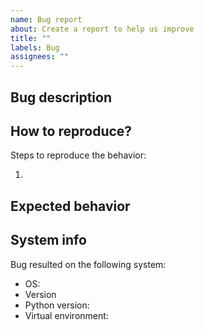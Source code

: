 ```yaml
---
name: Bug report
about: Create a report to help us improve
title: ""
labels: Bug
assignees: ""
---
```


## Bug description

<!-- A clear and concise description of what the bug is. -->

<!-- If applicable, add a log or screenshot to help explain your problem. -->

## How to reproduce?

Steps to reproduce the behavior:

1.

## Expected behavior

<!-- A clear and concise description of what you expected to happen. -->

## System info

Bug resulted on the following system:

- OS: <!-- e.g. macOS, WSL Ubuntu, ...-->
- Version <!-- e.g. 10.15, 20.04, ... -->
- Python version: <!-- e.g. 3.7, 3.8, ... -->
- Virtual environment: <!-- e.g. venv, Conda, pip user install, ... -->
